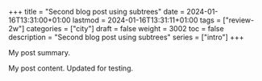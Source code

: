 +++
title = "Second blog post using subtrees"
date = 2024-01-16T13:31:00+01:00
lastmod = 2024-01-16T13:31:11+01:00
tags = ["review-2w"]
categories = ["city"]
draft = false
weight = 3002
toc = false
description = "Second blog post using subtrees"
series = ["intro"]
+++

My post summary.

<!--more-->

My post content.
Updated for testing.
